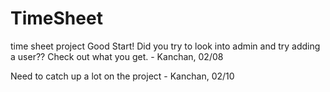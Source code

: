 # TimeSheet
time sheet project
Good Start!
Did you try to look into admin and try adding a user?? Check out what you get. - Kanchan, 02/08

Need to catch up a lot on the project - Kanchan, 02/10
